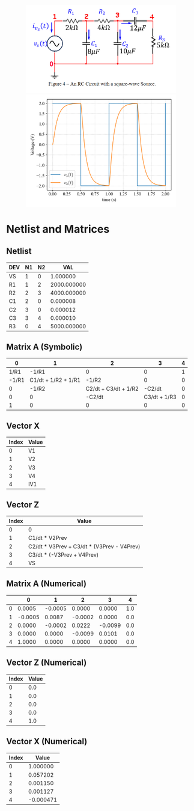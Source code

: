 <p align="center">
      <img src="Assets/Figure3.png" width="400" />
      <img src="Outputs/SquareSourceOutput.png" width="400" />
</p>
    
# Netlist and Matrices

## Netlist

| DEV | N1 | N2 | VAL |
|-----|----|----|----------------|
| VS  | 1  | 0  | 1.000000       |
| R1  | 1  | 2  | 2000.000000    |
| R2  | 2  | 3  | 4000.000000    |
| C1  | 2  | 0  | 0.000008       |
| C2  | 3  | 0  | 0.000012       |
| C3  | 3  | 4  | 0.000010       |
| R3  | 0  | 4  | 5000.000000    |

## Matrix A (Symbolic)
| 0       | 1        | 2        | 3        | 4  |
|---------|-----------------------|-----------------------------|----------|---|
| 1/R1    | -1/R1                 | 0                           | 0        | 1 |
| -1/R1   | C1/dt + 1/R2 + 1/R1   | -1/R2                       | 0        | 0 |
| 0       | -1/R2                 | C2/dt + C3/dt + 1/R2        | -C2/dt   | 0 |
| 0       | 0                     | -C2/dt                      | C3/dt + 1/R3 | 0 |
| 1       | 0                     | 0                           | 0        | 0 |

## Vector X

| Index | Value  |
|-------|--------|
| 0     | V1     |
| 1     | V2     |
| 2     | V3     |
| 3     | V4     |
| 4     | IV1    |

## Vector Z

| Index | Value  |
|-------|---------------------------------------------------------------|
| 0     | 0                                                           |
| 1     | C1/dt * V2Prev                                              |
| 2     | C2/dt * V3Prev + C3/dt * (V3Prev - V4Prev)                  |
| 3     | C3/dt * (-V3Prev + V4Prev)                                  |
| 4     | VS                                                          |

## Matrix A (Numerical)

|     | 0       | 1        | 2        | 3        | 4  |
|-----|---------|---------|---------|---------|----|
| 0   | 0.0005  | -0.0005 | 0.0000  | 0.0000  | 1.0 |
| 1   | -0.0005 | 0.0087  | -0.0002 | 0.0000  | 0.0 |
| 2   | 0.0000  | -0.0002 | 0.0222  | -0.0099 | 0.0 |
| 3   | 0.0000  | 0.0000  | -0.0099 | 0.0101  | 0.0 |
| 4   | 1.0000  | 0.0000  | 0.0000  | 0.0000  | 0.0 |

## Vector Z (Numerical)

| Index | Value |
|-------|------|
| 0     | 0.0  |
| 1     | 0.0  |
| 2     | 0.0  |
| 3     | 0.0  |
| 4     | 1.0  |

## Vector X (Numerical)

| Index | Value   |
|-------|---------|
| 0     | 1.000000 |
| 1     | 0.057202 |
| 2     | 0.001150 |
| 3     | 0.001127 |
| 4     | -0.000471 |

